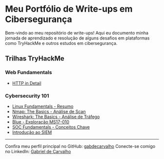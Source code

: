 # Meu Portfólio de Write-ups em Cibersegurança

Bem-vindo ao meu repositório de write-ups! Aqui eu documento minha jornada de aprendizado e resolução de alguns desafios em plataformas como TryHackMe e outros estudos em cibersegurança.

## Trilhas TryHackMe

### Web Fundamentals
* [HTTP in Detail](Web-fundamentals/http-in-detail.md)

### Cybersecurity 101
* [Linux Fundamentals - Resumo](Cybersecurity-101/Linux-Fundamentals.md)
* [Nmap: The Basics - Análise de Scan](Cybersecurity-101/Nmap-The-Basics.md)
* [Wireshark: The Basics - Análise de Tráfego](Cybersecurity-101/Wireshark-The-Basics.md)
* [Blue - Exploração MS17-010](Cybersecurity-101/Blue-Exploitation.md)
* [SOC Fundamentals - Conceitos Chave](Cybersecurity-101/SOC-Fundamentals-Resumo.md)
* [Introdução ao SIEM](Cybersecurity-101/Introduction-To-SIEM.md)


---
Confira meu perfil principal no GitHub: [gabdecarvalho](https://github.com/gabdecarvalho)
Conecte-se comigo no LinkedIn: [Gabriel de Carvalho](https://www.linkedin.com/in/gabdecarvalho/)
